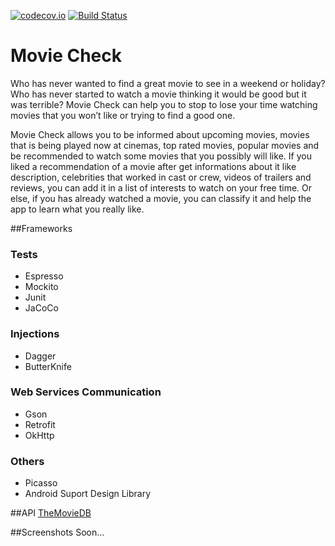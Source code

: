 [![codecov.io](https://codecov.io/github/tassioauad/Capstone-Project/coverage.svg?branch=master)](https://codecov.io/github/tassioauad/Capstone-Project?branch=master)  [![Build Status](https://travis-ci.org/tassioauad/Capstone-Project.svg?branch=master)](https://travis-ci.org/tassioauad/Capstone-Project)

# Movie Check
Who has never wanted to find a great movie to see in a weekend or holiday? Who has never started to watch a movie thinking it would be good but it was terrible? Movie Check can help you to stop to lose your time watching movies that you won’t like or trying to find a good one.
 
Movie Check allows you to be informed about upcoming movies, movies that is being played now at cinemas, top rated movies, popular movies and be recommended to watch some movies that you possibly will like. If you liked a recommendation of a movie after get informations about it like description, celebrities that worked in cast or crew, videos of trailers and reviews, you can add it in a list of interests to watch on your free time. Or else, if you has already watched a movie, you can classify it and help the app to learn what you really like.

##Frameworks
### Tests
* Espresso
* Mockito
* Junit
* JaCoCo

### Injections
* Dagger
* ButterKnife

### Web Services Communication
* Gson
* Retrofit
* OkHttp

### Others
* Picasso
* Android Suport Design Library

##API
[TheMovieDB](https://www.themoviedb.org/documentation/api)

##Screenshots
Soon...


